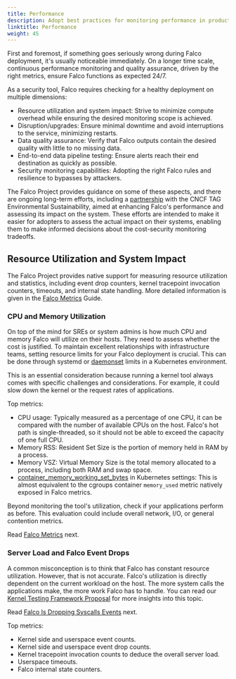 ```yaml
---
title: Performance
description: Adopt best practices for monitoring performance in production
linktitle: Performance
weight: 45
---
```


First and foremost, if something goes seriously wrong during Falco deployment, it's usually noticeable immediately. On a longer time scale, continuous performance monitoring and quality assurance, driven by the right metrics, ensure Falco functions as expected 24/7.

As a security tool, Falco requires checking for a healthy deployment on multiple dimensions:

- Resource utilization and system impact: Strive to minimize compute overhead while ensuring the desired monitoring scope is achieved.
- Disruption/upgrades: Ensure minimal downtime and avoid interruptions to the service, minimizing restarts.
- Data quality assurance: Verify that Falco outputs contain the desired quality with little to no missing data.
- End-to-end data pipeline testing: Ensure alerts reach their end destination as quickly as possible.
- Security monitoring capabilities: Adopting the right Falco rules and resilience to bypasses by attackers.

The Falco Project provides guidance on some of these aspects, and there are ongoing long-term efforts, including a [partnership](https://github.com/falcosecurity/cncf-green-review-testing/tree/main) with the CNCF TAG Environmental Sustainability, aimed at enhancing Falco's performance and assessing its impact on the system. These efforts are intended to make it easier for adopters to assess the actual impact on their systems, enabling them to make informed decisions about the cost-security monitoring tradeoffs.

## Resource Utilization and System Impact

The Falco Project provides native support for measuring resource utilization and statistics, including event drop counters, kernel tracepoint invocation counters, timeouts, and internal state handling. More detailed information is given in the [Falco Metrics](/docs/metrics/) Guide.

### CPU and Memory Utilization

On top of the mind for SREs or system admins is how much CPU and memory Falco will utilize on their hosts. They need to assess whether the cost is justified. To maintain excellent relationships with infrastructure teams, setting resource limits for your Falco deployment is crucial. This can be done through systemd or [daemonset](https://kubernetes.io/docs/concepts/workloads/controllers/daemonset/) limits in a Kubernetes environment. 

This is an essential consideration because running a kernel tool always comes with specific challenges and considerations. For example, it could slow down the kernel or the request rates of applications.

Top metrics:

- CPU usage: Typically measured as a percentage of one CPU, it can be compared with the number of available CPUs on the host. Falco's hot path is single-threaded, so it should not be able to exceed the capacity of one full CPU. 
- Memory RSS: Resident Set Size is the portion of memory held in RAM by a process.
- Memory VSZ: Virtual Memory Size is the total memory allocated to a process, including both RAM and swap space.
- [container_memory_working_set_bytes](https://mohamedmsaeed.medium.com/memory-working-set-vs-memory-rss-in-kubernetes-which-one-you-should-monitor-8ef77bf0acee) in Kubernetes settings: This is almost equivalent to the cgroups container `memory_used` metric natively exposed in Falco metrics.

Beyond monitoring the tool's utilization, check if your applications perform as before. This evaluation could include overall network, I/O, or general contention metrics.

Read [Falco Metrics](/docs/metrics) next.

### Server Load and Falco Event Drops

A common misconception is to think that Falco has constant resource utilization. However, that is not accurate. Falco's utilization is directly dependent on the current workload on the host. The more system calls the applications make, the more work Falco has to handle. You can read our [Kernel Testing Framework Proposal](https://github.com/falcosecurity/libs/blob/master/proposals/20230530-driver-kernel-testing-framework.md#why-does-kernel-testing-matter) for more insights into this topic.

Read [Falco Is Dropping Syscalls Events](/docs/troubleshooting/dropping/) next.

Top metrics:

- Kernel side and userspace event counts.
- Kernel side and userspace event drop counts.
- Kernel tracepoint invocation counts to deduce the overall server load.
- Userspace timeouts.
- Falco internal state counters.
